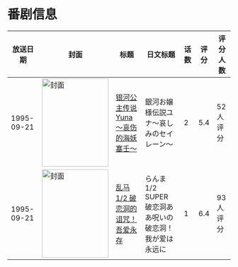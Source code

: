 # 番剧信息

|放送日期|封面|标题|日文标题|话数|评分|评分人数|
|---|---|---|---|---|---|---|
|1995-09-21|<img src="//lain.bgm.tv/pic/cover/c/e2/a0/37461_Oz7iX.jpg" alt="封面" style="width:150px;height:200px;object-fit:cover;">|[银河公主传说Yuna～哀伤的海妖塞壬～](https://bangumi.tv/subject/37461)|銀河お嬢様伝説ユナ～哀しみのセイレーン～|2|5.4|52人评分|
|1995-09-21|<img src="//lain.bgm.tv/pic/cover/c/b0/ab/72347_8f833.jpg" alt="封面" style="width:150px;height:200px;object-fit:cover;">|[乱马1/2 破恋洞的诅咒！吾爱永存](https://bangumi.tv/subject/72347)|らんま1/2 SUPER 破恋洞ああ呪いの破恋洞！我が爱は永远に|1|6.4|93人评分|
